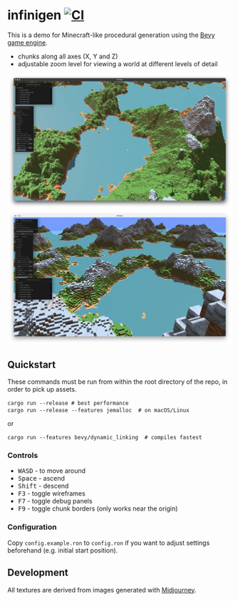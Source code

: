 # infinigen [![CI](https://github.com/jameshiew/infinigen/actions/workflows/ci.yml/badge.svg)](https://github.com/jameshiew/infinigen/actions/workflows/ci.yml)

This is a demo for Minecraft-like procedural generation using the [Bevy game engine](https://bevyengine.org/).

- chunks along all axes (X, Y and Z)
- adjustable zoom level for viewing a world at different levels of detail

![Main screenshot](screenshots/main.webp "Screenshot")
![Zoomed out screenshot](screenshots/zoomed_out.webp "Zoomed out")

## Quickstart

These commands must be run from within the root directory of the repo, in order to pick up assets.

```shell
cargo run --release # best performance
cargo run --release --features jemalloc  # on macOS/Linux
```

or

```shell
cargo run --features bevy/dynamic_linking  # compiles fastest
```

### Controls

- <kbd>W</kbd><kbd>A</kbd><kbd>S</kbd><kbd>D</kbd> - to move around
- <kbd>Space</kbd> - ascend
- <kbd>Shift</kbd> - descend
- <kbd>F3</kbd> - toggle wireframes
- <kbd>F7</kbd> - toggle debug panels
- <kbd>F9</kbd> - toggle chunk borders (only works near the origin)

### Configuration

Copy `config.example.ron` to `config.ron` if you want to adjust settings beforehand (e.g. initial start position).

## Development

All textures are derived from images generated with [Midjourney](https://midjourney.com).
